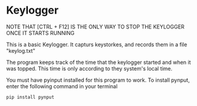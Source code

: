 # Keylogger

NOTE THAT [CTRL + F12] IS THE ONLY WAY TO STOP THE KEYLOGGER ONCE IT STARTS RUNNING

This is a basic Keylogger. It capturs keystorkes, and records them in a file "keylog.txt"

The program keeps track of the time that the keylogger started and when it was topped. This time is only according to they system's local time.

You must have pyinput installed for this program to work. To install pynput, enter the following command in your terminal

```
pip install pynput
```
